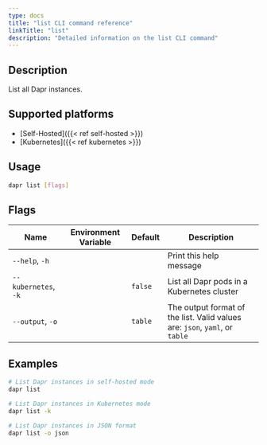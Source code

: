 ```yaml
---
type: docs
title: "list CLI command reference"
linkTitle: "list"
description: "Detailed information on the list CLI command"
---
```


## Description

List all Dapr instances.

## Supported platforms

- [Self-Hosted]({{< ref self-hosted >}})
- [Kubernetes]({{< ref kubernetes >}})

## Usage

```bash
dapr list [flags]
```

## Flags

| Name                 | Environment Variable | Default | Description                                                                 |
| -------------------- | -------------------- | ------- | --------------------------------------------------------------------------- |
| `--help`, `-h`       |                      |         | Print this help message                                                     |
| `--kubernetes`, `-k` |                      | `false` | List all Dapr pods in a Kubernetes cluster                                  |
| `--output`, `-o`     |                      | `table` | The output format of the list. Valid values are: `json`, `yaml`, or `table` |

## Examples

```bash
# List Dapr instances in self-hosted mode
dapr list

# List Dapr instances in Kubernetes mode
dapr list -k

# List Dapr instances in JSON format
dapr list -o json
```
